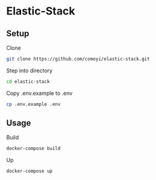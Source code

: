 # Elastic-Stack

## Setup

Clone

```sh
git clone https://github.com/comoyi/elastic-stack.git
```

Step into directory

```sh
cd elastic-stack
```

Copy .env.example to .env

```sh
cp .env.example .env
```

## Usage

Build

```sh
docker-compose build
```

Up

```sh
docker-compose up
```
